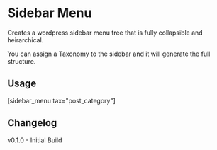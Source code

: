 # Sidebar Menu

Creates a wordpress sidebar menu tree that is fully collapsible and heirarchical. 

You can assign a Taxonomy to the sidebar and it will generate the full structure.

## Usage

[sidebar_menu tax="post_category"]

## Changelog

v0.1.0 - Initial Build